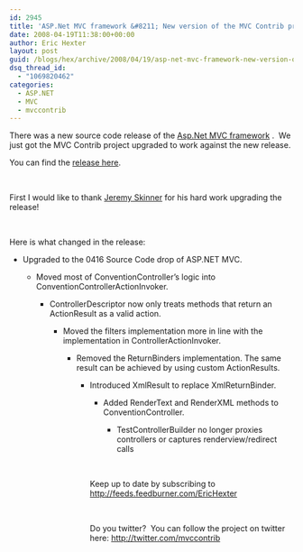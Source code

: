 ```yaml
---
id: 2945
title: 'ASP.Net MVC framework &#8211; New version of the MVC Contrib project! &#8211; v 0.0.1.101'
date: 2008-04-19T11:38:00+00:00
author: Eric Hexter
layout: post
guid: /blogs/hex/archive/2008/04/19/asp-net-mvc-framework-new-version-of-the-mvc-contrib-project-v-0-0-1-101.aspx
dsq_thread_id:
  - "1069820462"
categories:
  - ASP.NET
  - MVC
  - mvccontrib
---
```

There was a new source code release of the [Asp.Net MVC framework](http://shrinkster.com/x4x) .&nbsp; We just got the MVC Contrib project upgraded to work against the new release.


  


You can find the [release here](https://www.codeplex.com/Release/ProjectReleases.aspx?ProjectName=MVCContrib&ReleaseId=12711).


  


&nbsp;


  


First I would like to thank [Jeremy Skinner](http://blog.jeremyskinner.me.uk/) for his hard work upgrading the release! 


  


&nbsp;


  


Here is what changed in the release:


  



  


  * Upgraded to the 0416 Source Code drop of ASP.NET MVC.
  
      * Moved most of ConventionController&#8217;s logic into ConventionControllerActionInvoker.
  
          * ControllerDescriptor now only treats methods that return an ActionResult as a valid action.
  
              * Moved the filters implementation more in line with the implementation in ControllerActionInvoker.
  
                  * Removed the ReturnBinders implementation. The same result can be achieved by using custom ActionResults.
  
                      * Introduced XmlResult to replace XmlReturnBinder.
  
                          * Added RenderText and RenderXML methods to ConventionController.
  
                              * TestControllerBuilder no longer proxies controllers or captures renderview/redirect calls</UL>
                            
  
                            &nbsp;
                            
                            
  
                            Keep up to date by subscribing to <http://feeds.feedburner.com/EricHexter>
                            
                            
  
                            &nbsp;
                            
                            
  
                            Do you twitter?&nbsp; You can follow the project on twitter here: <http://twitter.com/mvccontrib></p>